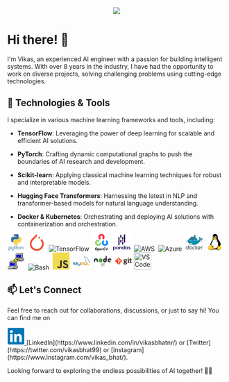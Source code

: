 <div id="header" align="center">
  <img src="https://media.giphy.com/media/v1.Y2lkPTc5MGI3NjExMWFqZ2VmbDdwNzE5cWk2NW53ZmxsMnEwejJ6NnZkcDhyMTJwajh2diZlcD12MV9pbnRlcm5hbF9naWZfYnlfaWQmY3Q9Zw/YiJTlLGomNP3TeJXdE/giphy-downsized-large.gif" width="100"/>
</div>

# Hi there! 👋

I'm Vikas, an experienced AI engineer with a passion for building intelligent systems. With over 8 years in the industry, I have had the opportunity to work on diverse projects, solving challenging problems using cutting-edge technologies.

## 🔧 Technologies & Tools

I specialize in various machine learning frameworks and tools, including:

- **TensorFlow**: Leveraging the power of deep learning for scalable and efficient AI solutions.

- **PyTorch**: Crafting dynamic computational graphs to push the boundaries of AI research and development.

- **Scikit-learn**: Applying classical machine learning techniques for robust and interpretable models.

- **Hugging Face Transformers**: Harnessing the latest in NLP and transformer-based models for natural language understanding.

- **Docker & Kubernetes**: Orchestrating and deploying AI solutions with containerization and orchestration.

<div>
    <img src="https://github.com/devicons/devicon/blob/master/icons/python/python-original-wordmark.svg" title="Python" alt="Python" width="40" height="40"/>&nbsp;
    <img src="https://github.com/devicons/devicon/blob/master/icons/pytorch/pytorch-original.svg" title="PyTorch" alt="PyTorch" width="40" height="40"/>&nbsp;
    <img src="https://user-images.githubusercontent.com/25181517/223639822-2a01e63a-a7f9-4a39-8930-61431541bc06.png" title="TensorFlow" alt="TensorFlow" width="40" height="40"/>&nbsp;
    <img src="https://github.com/devicons/devicon/blob/master/icons/opencv/opencv-original-wordmark.svg" title="OpenCV" alt="OpenCV" width="40" height="40"/>&nbsp;
    <img src="https://github.com/devicons/devicon/blob/master/icons/pandas/pandas-original-wordmark.svg" title="Pandas" alt="Pandas" width="40" height="40"/>&nbsp;
    <img src="https://user-images.githubusercontent.com/25181517/183896132-54262f2e-6d98-41e3-8888-e40ab5a17326.png" title="AWS" alt="AWS" width="40" height="40"/>&nbsp;
    <img src="https://user-images.githubusercontent.com/25181517/183911544-95ad6ba7-09bf-4040-ac44-0adafedb9616.png" title="Azure" alt="Azure" width="40" height="40"/>&nbsp;
    <img src="https://github.com/devicons/devicon/blob/master/icons/docker/docker-original-wordmark.svg" title="Docker" alt="Docker" width="40" height="40"/>&nbsp;
    <img src="https://github.com/devicons/devicon/blob/master/icons/linux/linux-original.svg" title="linux" **alt="linux" width="40" height="40"/>
    <img src="https://github.com/devicons/devicon/blob/master/icons/putty/putty-original.svg" title="Putty" alt="Putty" width="40" height="40"/>&nbsp;
    <img src="https://user-images.githubusercontent.com/25181517/192158606-7c2ef6bd-6e04-47cf-b5bc-da2797cb5bda.png" title="Bash" alt="Bash" width="40" height="40"/>&nbsp;
    <img src="https://github.com/devicons/devicon/blob/master/icons/javascript/javascript-original.svg" title="JavaScript" alt="JavaScript" width="40" height="40"/>&nbsp;
    <img src="https://github.com/devicons/devicon/blob/master/icons/mysql/mysql-original-wordmark.svg" title="MySQL"  alt="MySQL" width="40" height="40"/>&nbsp;
    <img src="https://github.com/devicons/devicon/blob/master/icons/nodejs/nodejs-original-wordmark.svg" title="NodeJS" alt="NodeJS" width="40" height="40"/>&nbsp;
    <img src="https://github.com/devicons/devicon/blob/master/icons/git/git-original-wordmark.svg" title="Git" **alt="Git" width="40" height="40"/>
    <img src="https://user-images.githubusercontent.com/25181517/192108891-d86b6220-e232-423a-bf5f-90903e6887c3.png" title="VSCode" **alt="VSCode" width="40" height="40"/>
    
</div>

## 📫 Let's Connect

Feel free to reach out for collaborations, discussions, or just to say hi! You can find me on 

<a href="https://www.linkedin.com/in/vikasbhatnr/">
<img src="https://github.com/devicons/devicon/blob/master/icons/linkedin/linkedin-original.svg" title="LinkedIn" **alt="LinkedIn" width="40" height="40"/>
</a>
[LinkedIn](https://www.linkedin.com/in/vikasbhatnr/) or [Twitter](https://twitter.com/vikasbhat99) or [Instagram](https://www.instagram.com/vikas_bhat/).

Looking forward to exploring the endless possibilities of AI together! 🤖✨
